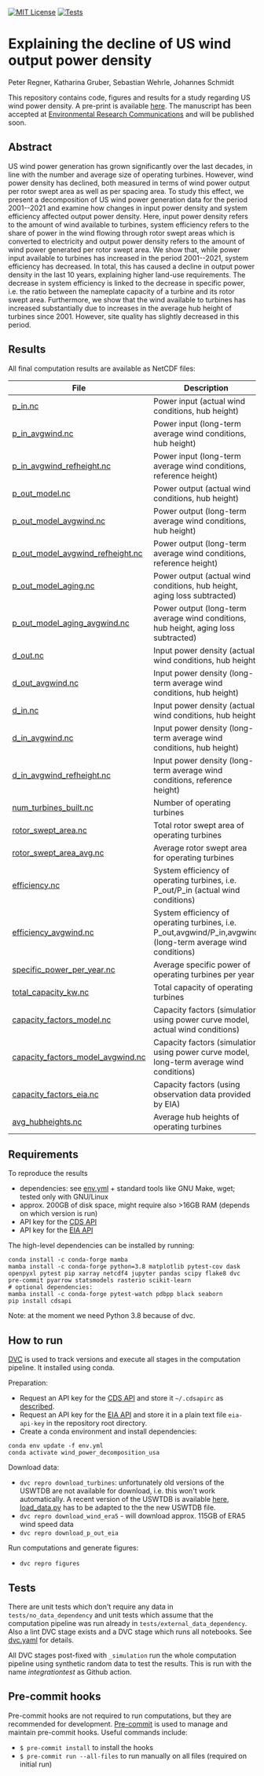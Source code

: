 [![MIT License](https://img.shields.io/github/license/inwe-boku/wind-repowering-usa.svg)](https://choosealicense.com/licenses/mit/)
[![Tests](https://github.com/inwe-boku/windpower-decomposition-usa/workflows/Tests/badge.svg)](https://github.com/inwe-boku/windpower-decomposition-usa/actions?query=workflow%3ATests)

Explaining the decline of US wind output power density
======================================================

Peter Regner, Katharina Gruber, Sebastian Wehrle, Johannes Schmidt

This repository contains code, figures and results for a study regarding US wind power density. A pre-print is available [here](https://arxiv.org/abs/2107.14699). The manuscript has been accepted at [Environmental Research Communications](https://iopscience.iop.org/journal/2515-7620) and will be published soon.



Abstract
--------

US wind power generation has grown significantly over the last decades, in line with the number and average size of operating turbines. However, wind power density has declined, both measured in terms of wind power output per rotor swept area as well as per spacing area. To study this effect, we present a decomposition of US wind power generation data for the period 2001--2021 and examine how changes in input power density and system efficiency affected output power density. Here, input power density refers to the amount of wind available to turbines, system efficiency refers to the share of power in the wind flowing through rotor swept areas which is converted to electricity and output power density refers to the amount of wind power generated per rotor swept area. We show that, while power input available to turbines has increased in the period 2001--2021, system efficiency has decreased. In total, this has caused a decline in output power density in the last 10 years, explaining higher land-use requirements. The decrease in system efficiency is linked to the decrease in specific power, i.e. the ratio between the nameplate capacity of a turbine and its rotor swept area. Furthermore, we show that the wind available to turbines has increased substantially due to increases in the average hub height of turbines since 2001. However, site quality has slightly decreased in this period.


Results
-------

All final computation results are available as NetCDF files:

| File                                                                                               | Description                                                                                                  | Unit            |
| -------------------------------------------------------------------------------------------------- | ------------------------------------------------------------------------------------------------------------ | --------------- |
| [p_in.nc](data/output/results/p_in.nc)                                                             | Power input (actual wind conditions, hub height)                                                             | GW              |
| [p_in_avgwind.nc](data/output/results/p_in_avgwind.nc)                                             | Power input (long-term average wind conditions, hub height)                                                  | GW              |
| [p_in_avgwind_refheight.nc](data/output/results/p_in_avgwind_refheight.nc)                         | Power input (long-term average wind conditions, reference height)                                            | GW              |
| [p_out_model.nc](data/output/results/p_out_model.nc)                                               | Power output (actual wind conditions, hub height)                                                            | GW              |
| [p_out_model_avgwind.nc](data/output/results/p_out_model_avgwind.nc)                               | Power output (long-term average wind conditions, hub height)                                                 | GW              |
| [p_out_model_avgwind_refheight.nc](data/output/results/p_out_model_avgwind_refheight.nc)           | Power output (long-term average wind conditions, reference height)                                           | GW              |
| [p_out_model_aging.nc](data/output/results/p_out_model_aging.nc)                                   | Power output (actual wind conditions, hub height, aging loss subtracted)                                     | GW              |
| [p_out_model_aging_avgwind.nc](data/output/results/p_out_model_aging_avgwind.nc)                   | Power output (long-term average wind conditions, hub height, aging loss subtracted)                          | GW              |
| [d_out.nc](data/output/results/d_out.nc)                                                           | Input power density (actual wind conditions, hub height)                                                     | W/m^2           |
| [d_out_avgwind.nc](data/output/results/d_out_avgwind.nc)                                           | Input power density (long-term average wind conditions, hub height)                                          | W/m^2           |
| [d_in.nc](data/output/results/d_in.nc)                                                             | Input power density (actual wind conditions, hub height)                                                     | W/m^2           |
| [d_in_avgwind.nc](data/output/results/d_in_avgwind.nc)                                             | Input power density (long-term average wind conditions, hub height)                                          | W/m^2           |
| [d_in_avgwind_refheight.nc](data/output/results/d_in_avgwind_refheight.nc)                         | Input power density (long-term average wind conditions, reference height)                                    | W/m^2           |
| [num_turbines_built.nc](data/output/results/num_turbines_built.nc)                                 | Number of operating turbines                                                                                 | dimensionless   |
| [rotor_swept_area.nc](data/output/results/rotor_swept_area.nc)                                     | Total rotor swept area of operating turbines                                                                 | m^2             |
| [rotor_swept_area_avg.nc](data/output/results/rotor_swept_area_avg.nc)                             | Average rotor swept area for operating turbines                                                              | m^2             |
| [efficiency.nc](data/output/results/efficiency.nc)                                                 | System efficiency of operating turbines, i.e. P_out/P_in (actual wind conditions)                            | dimensionless   |
| [efficiency_avgwind.nc](data/output/results/efficiency_avgwind.nc)                                 | System efficiency of operating turbines, i.e. P_out,avgwind/P_in,avgwind (long-term average wind conditions) | dimensionless   |
| [specific_power_per_year.nc](data/output/results/specific_power_per_year.nc)                       | Average specific power of operating turbines per year                                                        | W/m^2           |
| [total_capacity_kw.nc](data/output/results/total_capacity_kw.nc)                                   | Total capacity of operating turbines                                                                         | KW              |
| [capacity_factors_model.nc](data/output/results/capacity_factors_model.nc)                         | Capacity factors (simulation using power curve model, actual wind conditions)                                | %               |
| [capacity_factors_model_avgwind.nc](data/output/results/capacity_factors_model_avgwind.nc)         | Capacity factors (simulation using power curve model, long-term average wind conditions)                     | %               |
| [capacity_factors_eia.nc](data/output/results/capacity_factors_eia.nc)                             | Capacity factors (using observation data provided by EIA)                                                    | %               |
| [avg_hubheights.nc](data/output/results/avg_hubheights.nc)                                         | Average hub heights of operating turbines                                                                    | m               |


Requirements
------------

To reproduce the results

* dependencies: see [env.yml](env.yml) + standard tools like GNU Make, wget; tested only with
  GNU/Linux
* approx. 200GB of disk space, might require also >16GB RAM (depends on which version is run)
* API key for the [CDS API](https://cds.climate.copernicus.eu/api-how-to)
* API key for the [EIA API](https://www.eia.gov/developer/)


The high-level dependencies can be installed by running:

```
conda install -c conda-forge mamba
mamba install -c conda-forge python=3.8 matplotlib pytest-cov dask openpyxl pytest pip xarray netcdf4 jupyter pandas scipy flake8 dvc pre-commit pyarrow statsmodels rasterio scikit-learn
# optional dependencies:
mamba install -c conda-forge pytest-watch pdbpp black seaborn
pip install cdsapi
```

Note: at the moment we need Python 3.8 because of dvc.


How to run
----------

[DVC](dvc.org/) is used to track versions and execute all stages in the computation pipeline. It
installed using conda.

Preparation:

* Request an API key for the [CDS API](https://cds.climate.copernicus.eu/api-how-to) and store it
  `~/.cdsapirc` as [described](https://cds.climate.copernicus.eu/api-how-to).
* Request an API key for the [EIA API](https://www.eia.gov/developer/) and store it in a plain text
  file `eia-api-key` in the repository root directory.
* Create a conda environment and install dependencies:
```
conda env update -f env.yml
conda activate wind_power_decomposition_usa
```

Download data:
* `dvc repro download_turbines`: unfortunately old versions of the USWTDB are not available for
  download, i.e. this won't work automatically. A recent version of the USWTDB is available [here](https://eerscmap.usgs.gov/uswtdb/data/), [load_data.py](src/load_data.py) has to be adapted to the the new USWTDB file.
* `dvc repro download_wind_era5` - will download approx. 115GB of ERA5 wind speed data
* `dvc repro download_p_out_eia`


Run computations and generate figures:
* `dvc repro figures`


Tests
-----

There are unit tests which don't require any data in `tests/no_data_dependency` and unit tests
which assume that the computation pipeline was run already in `tests/external_data_dependency`.
Also a lint DVC stage exists and a DVC stage which runs all notebooks. See [dvc.yaml](dvc.yaml) for
details.

All DVC stages post-fixed with `_simulation` run the whole computation pipeline using synthetic
random data to test the results. This is run with the name _integrationtest_ as Github action.


Pre-commit hooks
----------------

Pre-commit hooks are not required to run computations, but they are recommended for development.
[Pre-commit](https://pre-commit.com/) is used to manage and maintain pre-commit hooks.
Useful commands include:
- `$ pre-commit install` to install the hooks
- `$ pre-commit run --all-files` to run manually on all files (required on initial run)
